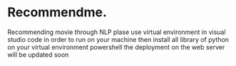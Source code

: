 # Recommendme.
Recommending movie through NLP
plase use virtual environment in visual studio code in order to run on your machine
then install all library of python  on your virtual environment powershell
the deployment on the web server will be updated soon
